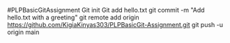 #PLPBasicGitAssignment
Git init
Git add hello.txt
git commit -m "Add hello.txt with a greeting"
git remote add origin https://github.com/KigiaKinyas303/PLPBasicGit-Assignment.git
git push -u origin main
